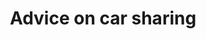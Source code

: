 ---
layout: link-post
title: Advice on car sharing
link: /downloads/advice-on-car-sharing.pdf
category: QPHL working from home
---